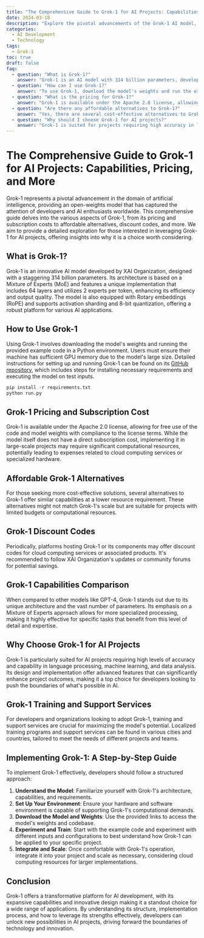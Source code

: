 ```yaml
---
title: "The Comprehensive Guide to Grok-1 for AI Projects: Capabilities, Pricing, and More"
date: 2024-03-18
description: "Explore the pivotal advancements of the Grok-1 AI model, including its capabilities, pricing, and how to leverage it for AI projects. This guide offers insights into the model developed by XAI Organization, highlighting its unique architecture, usage, and alternatives."
categories:
  - AI Development
  - Technology
tags:
  - Grok-1
toc: true
draft: false
faq:
  - question: "What is Grok-1?"
    answer: "Grok-1 is an AI model with 314 billion parameters, developed by XAI Organization. It uses a Mixture of Experts (MoE) architecture, featuring 64 layers, 2 experts per token, Rotary embeddings (RoPE), activation sharding, and 8-bit quantization."
  - question: "How can I use Grok-1?"
    answer: "To use Grok-1, download the model's weights and run the example code in a Python environment. Ensure your machine has sufficient GPU memory. Detailed setup and running instructions are available on its GitHub repository."
  - question: "What is the pricing for Grok-1?"
    answer: "Grok-1 is available under the Apache 2.0 license, allowing free use with compliance to the license terms. Costs may arise from computational resources needed for large-scale projects."
  - question: "Are there any affordable alternatives to Grok-1?"
    answer: "Yes, there are several cost-effective alternatives to Grok-1 that offer similar capabilities with lower resource requirements, suitable for projects with limited budgets."
  - question: "Why should I choose Grok-1 for AI projects?"
    answer: "Grok-1 is suited for projects requiring high accuracy in language processing, machine learning, and data analysis, offering advanced features that can enhance project outcomes."
---
```



# The Comprehensive Guide to Grok-1 for AI Projects: Capabilities, Pricing, and More

Grok-1 represents a pivotal advancement in the domain of artificial intelligence, providing an open-weights model that has captured the attention of developers and AI enthusiasts worldwide. This comprehensive guide delves into the various aspects of Grok-1, from its pricing and subscription costs to affordable alternatives, discount codes, and more. We aim to provide a detailed exploration for those interested in leveraging Grok-1 for AI projects, offering insights into why it is a choice worth considering.

## What is Grok-1?

Grok-1 is an innovative AI model developed by XAI Organization, designed with a staggering 314 billion parameters. Its architecture is based on a Mixture of Experts (MoE) and features a unique implementation that includes 64 layers and utilizes 2 experts per token, enhancing its efficiency and output quality. The model is also equipped with Rotary embeddings (RoPE) and supports activation sharding and 8-bit quantization, offering a robust platform for various AI applications.

## How to Use Grok-1

Using Grok-1 involves downloading the model's weights and running the provided example code in a Python environment. Users must ensure their machine has sufficient GPU memory due to the model's large size. Detailed instructions for setting up and running Grok-1 can be found on its [GitHub repository](https://github.com/xai-org/grok-1), which includes steps for installing necessary requirements and executing the model on test inputs.

```python
pip install -r requirements.txt
python run.py
```

## Grok-1 Pricing and Subscription Cost

Grok-1 is available under the Apache 2.0 license, allowing for free use of the code and model weights with compliance to the license terms. While the model itself does not have a direct subscription cost, implementing it in large-scale projects may require significant computational resources, potentially leading to expenses related to cloud computing services or specialized hardware.

## Affordable Grok-1 Alternatives

For those seeking more cost-effective solutions, several alternatives to Grok-1 offer similar capabilities at a lower resource requirement. These alternatives might not match Grok-1's scale but are suitable for projects with limited budgets or computational resources.

## Grok-1 Discount Codes

Periodically, platforms hosting Grok-1 or its components may offer discount codes for cloud computing services or associated products. It's recommended to follow XAI Organization's updates or community forums for potential savings.

## Grok-1 Capabilities Comparison

When compared to other models like GPT-4, Grok-1 stands out due to its unique architecture and the vast number of parameters. Its emphasis on a Mixture of Experts approach allows for more specialized processing, making it highly effective for specific tasks that benefit from this level of detail and expertise.

## Why Choose Grok-1 for AI Projects

Grok-1 is particularly suited for AI projects requiring high levels of accuracy and capability in language processing, machine learning, and data analysis. Its design and implementation offer advanced features that can significantly enhance project outcomes, making it a top choice for developers looking to push the boundaries of what's possible in AI.

## Grok-1 Training and Support Services

For developers and organizations looking to adopt Grok-1, training and support services are crucial for maximizing the model's potential. Localized training programs and support services can be found in various cities and countries, tailored to meet the needs of different projects and teams.

## Implementing Grok-1: A Step-by-Step Guide

To implement Grok-1 effectively, developers should follow a structured approach:

1. **Understand the Model**: Familiarize yourself with Grok-1's architecture, capabilities, and requirements.
2. **Set Up Your Environment**: Ensure your hardware and software environment is capable of supporting Grok-1's computational demands.
3. **Download the Model and Weights**: Use the provided links to access the model's weights and codebase.
4. **Experiment and Train**: Start with the example code and experiment with different inputs and configurations to best understand how Grok-1 can be applied to your specific project.
5. **Integrate and Scale**: Once comfortable with Grok-1's operation, integrate it into your project and scale as necessary, considering cloud computing resources for larger implementations.

## Conclusion

Grok-1 offers a transformative platform for AI development, with its expansive capabilities and innovative design making it a standout choice for a wide range of applications. By understanding its structure, implementation process, and how to leverage its strengths effectively, developers can unlock new possibilities in AI projects, driving forward the boundaries of technology and innovation.
